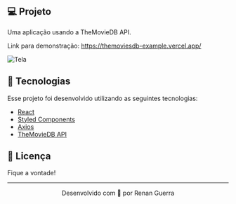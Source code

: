 ## 💻 Projeto

Uma aplicação usando a TheMovieDB API.


Link para demonstração: https://themoviesdb-example.vercel.app/

![Tela](https://user-images.githubusercontent.com/53278938/117203960-0e4d2a00-adc6-11eb-8423-05240dc20b3a.png)


## 🚀 Tecnologias

Esse projeto foi desenvolvido utilizando as seguintes tecnologias:

- [React](https://reactjs.org/)
- [Styled Components](https://styled-components.com/)
- [Axios](https://github.com/axios/axios)
- [TheMovieDB API](https://www.themoviedb.org/documentation/api)

## 📝 Licença

Fique a vontade!

---

<p align="center">Desenvolvido com 💜 por Renan Guerra</p>
